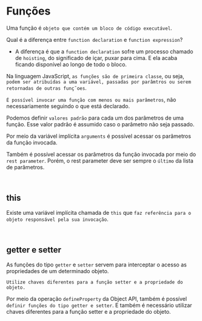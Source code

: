 # Funções

Uma função é `objeto que contém um bloco de código executável`.

Qual é a diferença entre `function declaration` e `function expression`?

- A diferença é que a `function declaration` sofre um processo chamado de `hoisting`, do significado de içar, puxar para cima. E ela acaba ficando disponível ao longo de todo o bloco.

Na linguagem JavaScript, `as funções são de primeira classe`, ou seja, `podem ser atribuídas a uma variável, passadas por parâmtros ou serem retornadas de outras funç˜oes`.

`É possível invocar uma função com menos ou mais parâmetros`, não necessariamente seguindo o que está declarado.

Podemos definir `valores padrão` para cada um dos parâmetros de uma função. Esse valor padrão é assumido caso o parâmetro não seja passado.

Por meio da variável implícita `arguments` é possível acessar os parâmetros da função invocada.

Também é possível acessar os parâmetros da função invocada por meio do `rest parameter`. Porém, o rest parameter deve ser sempre o `último` da lista de parâmetros.

<br>

## this

Existe uma variável implícita chamada de `this` que `faz referência para o objeto responsável pela sua invocação`.

<br>

## getter e setter

As funções do tipo `getter` e `setter` servem para interceptar o acesso as propriedades de um determinado objeto.

`Utilize chaves diferentes para a função setter e a propriedade do objeto.`

Por meio da operação `defineProperty` da Object API, também é possível `definir funções do tipo getter e setter`. E também é necessário utilizar chaves diferentes para a função setter e a propriedade do objeto.
